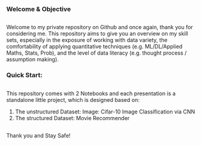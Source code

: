 ### Welcome & Objective
##
Welcome to my private repository on Github and once again, thank you for considering me. This repository aims to give you an overview on my skill sets, especially in the exposure of working with data variety, the comfortability of applying quantitative techniques (e.g. ML/DL/Applied Maths, Stats, Prob), and the level of data literacy (e.g. thought process / assumption making).



### Quick Start:
##
This repository comes with 2 Notebooks and each presentation is a standalone little project, which is designed based on:

1. The unstructured Dataset: Image: Cifar-10 Image Classification via CNN 
2. The structured Dataset: Movie Recommender



##
Thank you and Stay Safe!
